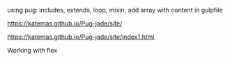 using pug: includes, extends, loop, mixin, add array with content in gulpfile

https://katemas.github.io/Pug-jade/site/

https://katemas.github.io/Pug-jade/site/index1.html


Working with flex
